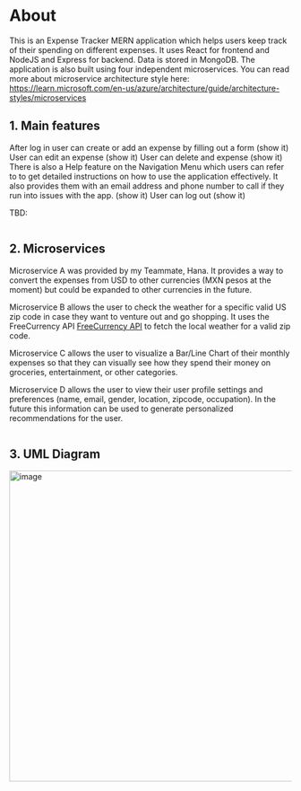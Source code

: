 # About
This is an Expense Tracker MERN application which helps users keep track of their spending on different expenses. It uses React for frontend and NodeJS and Express for backend. Data is stored in MongoDB. The application is also built using four independent microservices. You can read more about microservice architecture style here:
https://learn.microsoft.com/en-us/azure/architecture/guide/architecture-styles/microservices


## 1. Main features
After log in user can create or add an expense by filling out a form (show it)
User can edit an expense (show it)
User can delete and expense (show it)
There is also a Help feature on the Navigation Menu which users can refer to to get detailed instructions on how to use the application
effectively. It also provides them with an email address and phone number to call if they run into issues with the app. (show it)
User can log out (show it)


TBD:
```

```

## 2. Microservices

Microservice A was provided by my Teammate, Hana. It provides a way to convert the expenses from USD to other currencies (MXN pesos at the moment) but could be expanded to other currencies in the future.

Microservice B allows the user to check the weather for a specific valid US zip code in case they want to venture out and go shopping.
It uses the FreeCurrency API <a href="https://freecurrencyapi.com/">FreeCurrency API</a> to fetch the local weather for a valid zip code.

Microservice C allows the user to visualize a Bar/Line Chart of their monthly expenses so that they can visually see how they spend their money on groceries, entertainment, or other categories.

Microservice D allows the user to view their user profile settings and preferences (name, email, gender, location, zipcode, occupation). In the future this information can be used to generate personalized recommendations for the user.

```

```

## 3. UML Diagram 

<img width="860" height="554" alt="image" src="" />


